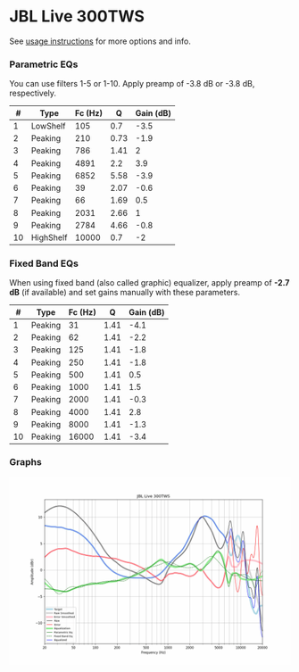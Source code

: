 # JBL Live 300TWS
See [usage instructions](https://github.com/jaakkopasanen/AutoEq#usage) for more options and info.

### Parametric EQs
You can use filters 1-5 or 1-10. Apply preamp of -3.8 dB or -3.8 dB, respectively.

|   # | Type      |   Fc (Hz) |    Q |   Gain (dB) |
|-----|-----------|-----------|------|-------------|
|   1 | LowShelf  |       105 | 0.7  |        -3.5 |
|   2 | Peaking   |       210 | 0.73 |        -1.9 |
|   3 | Peaking   |       786 | 1.41 |         2   |
|   4 | Peaking   |      4891 | 2.2  |         3.9 |
|   5 | Peaking   |      6852 | 5.58 |        -3.9 |
|   6 | Peaking   |        39 | 2.07 |        -0.6 |
|   7 | Peaking   |        66 | 1.69 |         0.5 |
|   8 | Peaking   |      2031 | 2.66 |         1   |
|   9 | Peaking   |      2784 | 4.66 |        -0.8 |
|  10 | HighShelf |     10000 | 0.7  |        -2   |

### Fixed Band EQs
When using fixed band (also called graphic) equalizer, apply preamp of **-2.7 dB** (if available) and set gains manually with these parameters.

|   # | Type    |   Fc (Hz) |    Q |   Gain (dB) |
|-----|---------|-----------|------|-------------|
|   1 | Peaking |        31 | 1.41 |        -4.1 |
|   2 | Peaking |        62 | 1.41 |        -2.2 |
|   3 | Peaking |       125 | 1.41 |        -1.8 |
|   4 | Peaking |       250 | 1.41 |        -1.8 |
|   5 | Peaking |       500 | 1.41 |         0.5 |
|   6 | Peaking |      1000 | 1.41 |         1.5 |
|   7 | Peaking |      2000 | 1.41 |        -0.3 |
|   8 | Peaking |      4000 | 1.41 |         2.8 |
|   9 | Peaking |      8000 | 1.41 |        -1.3 |
|  10 | Peaking |     16000 | 1.41 |        -3.4 |

### Graphs
![](./JBL%20Live%20300TWS.png)
